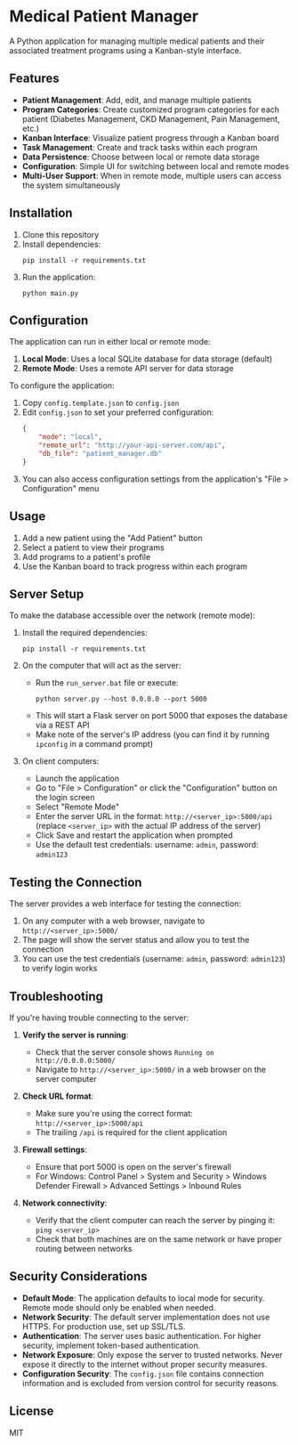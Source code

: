 # Medical Patient Manager

A Python application for managing multiple medical patients and their associated treatment programs using a Kanban-style interface.

## Features

- **Patient Management**: Add, edit, and manage multiple patients
- **Program Categories**: Create customized program categories for each patient (Diabetes Management, CKD Management, Pain Management, etc.)
- **Kanban Interface**: Visualize patient progress through a Kanban board
- **Task Management**: Create and track tasks within each program
- **Data Persistence**: Choose between local or remote data storage
- **Configuration**: Simple UI for switching between local and remote modes
- **Multi-User Support**: When in remote mode, multiple users can access the system simultaneously

## Installation

1. Clone this repository
2. Install dependencies:
   ```
   pip install -r requirements.txt
   ```
3. Run the application:
   ```
   python main.py
   ```

## Configuration

The application can run in either local or remote mode:

1. **Local Mode**: Uses a local SQLite database for data storage (default)
2. **Remote Mode**: Uses a remote API server for data storage

To configure the application:

1. Copy `config.template.json` to `config.json`
2. Edit `config.json` to set your preferred configuration:
   ```json
   {
       "mode": "local",
       "remote_url": "http://your-api-server.com/api",
       "db_file": "patient_manager.db"
   }
   ```
3. You can also access configuration settings from the application's "File > Configuration" menu

## Usage

1. Add a new patient using the "Add Patient" button
2. Select a patient to view their programs
3. Add programs to a patient's profile
4. Use the Kanban board to track progress within each program

## Server Setup

To make the database accessible over the network (remote mode):

1. Install the required dependencies:
   ```
   pip install -r requirements.txt
   ```

2. On the computer that will act as the server:
   - Run the `run_server.bat` file or execute:
     ```
     python server.py --host 0.0.0.0 --port 5000
     ```
   - This will start a Flask server on port 5000 that exposes the database via a REST API
   - Make note of the server's IP address (you can find it by running `ipconfig` in a command prompt)

3. On client computers:
   - Launch the application
   - Go to "File > Configuration" or click the "Configuration" button on the login screen
   - Select "Remote Mode"
   - Enter the server URL in the format: `http://<server_ip>:5000/api` (replace `<server_ip>` with the actual IP address of the server)
   - Click Save and restart the application when prompted
   - Use the default test credentials: username: `admin`, password: `admin123`

## Testing the Connection

The server provides a web interface for testing the connection:

1. On any computer with a web browser, navigate to `http://<server_ip>:5000/`
2. The page will show the server status and allow you to test the connection
3. You can use the test credentials (username: `admin`, password: `admin123`) to verify login works

## Troubleshooting

If you're having trouble connecting to the server:

1. **Verify the server is running**:
   - Check that the server console shows `Running on http://0.0.0.0:5000/`
   - Navigate to `http://<server_ip>:5000/` in a web browser on the server computer

2. **Check URL format**:
   - Make sure you're using the correct format: `http://<server_ip>:5000/api`
   - The trailing `/api` is required for the client application

3. **Firewall settings**:
   - Ensure that port 5000 is open on the server's firewall
   - For Windows: Control Panel > System and Security > Windows Defender Firewall > Advanced Settings > Inbound Rules

4. **Network connectivity**:
   - Verify that the client computer can reach the server by pinging it: `ping <server_ip>`
   - Check that both machines are on the same network or have proper routing between networks

## Security Considerations

- **Default Mode**: The application defaults to local mode for security. Remote mode should only be enabled when needed.
- **Network Security**: The default server implementation does not use HTTPS. For production use, set up SSL/TLS.
- **Authentication**: The server uses basic authentication. For higher security, implement token-based authentication.
- **Network Exposure**: Only expose the server to trusted networks. Never expose it directly to the internet without proper security measures.
- **Configuration Security**: The `config.json` file contains connection information and is excluded from version control for security reasons.

## License

MIT
